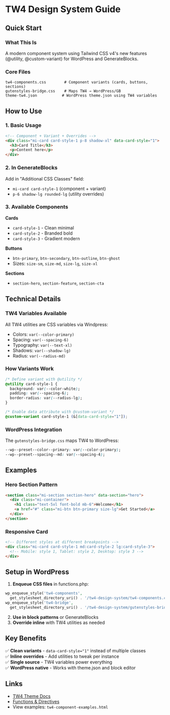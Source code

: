 # TW4 Design System Guide

## Quick Start

### What This Is
A modern component system using Tailwind CSS v4's new features (@utility, @custom-variant) for WordPress and GenerateBlocks.

### Core Files
```
tw4-components.css        # Component variants (cards, buttons, sections)
gutenstyles-bridge.css    # Maps TW4 → WordPress/GB
theme-tw4.json           # WordPress theme.json using TW4 variables
```

## How to Use

### 1. Basic Usage
```html
<!-- Component + Variant + Overrides -->
<div class="mi-card card-style-1 p-8 shadow-xl" data-card-style="1">
  <h3>Card Title</h3>
  <p>Content here</p>
</div>
```

### 2. In GenerateBlocks
Add in "Additional CSS Classes" field:
- `mi-card card-style-1` (component + variant)
- `p-6 shadow-lg rounded-lg` (utility overrides)

### 3. Available Components

**Cards**
- `card-style-1` - Clean minimal
- `card-style-2` - Branded bold  
- `card-style-3` - Gradient modern

**Buttons**
- `btn-primary`, `btn-secondary`, `btn-outline`, `btn-ghost`
- Sizes: `size-sm`, `size-md`, `size-lg`, `size-xl`

**Sections**
- `section-hero`, `section-feature`, `section-cta`

## Technical Details

### TW4 Variables Available
All TW4 utilities are CSS variables via Windpress:
- Colors: `var(--color-primary)`
- Spacing: `var(--spacing-6)`
- Typography: `var(--text-xl)`
- Shadows: `var(--shadow-lg)`
- Radius: `var(--radius-md)`

### How Variants Work
```css
/* Define variant with @utility */
@utility card-style-1 {
  background: var(--color-white);
  padding: var(--spacing-6);
  border-radius: var(--radius-lg);
}

/* Enable data attribute with @custom-variant */
@custom-variant card-style-1 (&[data-card-style="1"]);
```

### WordPress Integration
The `gutenstyles-bridge.css` maps TW4 to WordPress:
```css
--wp--preset--color--primary: var(--color-primary);
--wp--preset--spacing--md: var(--spacing-4);
```

## Examples

### Hero Section Pattern
```html
<section class="mi-section section-hero" data-section="hero">
  <div class="mi-container">
    <h1 class="text-5xl font-bold mb-6">Welcome</h1>
    <a href="#" class="mi-btn btn-primary size-lg">Get Started</a>
  </div>
</section>
```

### Responsive Card
```html
<!-- Different styles at different breakpoints -->
<div class="mi-card card-style-1 md:card-style-2 lg:card-style-3">
  <!-- Mobile: style 1, Tablet: style 2, Desktop: style 3 -->
</div>
```

## Setup in WordPress

1. **Enqueue CSS files** in functions.php:
```php
wp_enqueue_style('tw4-components', 
  get_stylesheet_directory_uri() . '/tw4-design-system/tw4-components.css');
wp_enqueue_style('tw4-bridge', 
  get_stylesheet_directory_uri() . '/tw4-design-system/gutenstyles-bridge.css');
```

2. **Use in block patterns** or GenerateBlocks
3. **Override inline** with TW4 utilities as needed

## Key Benefits

✅ **Clean variants** - `data-card-style="1"` instead of multiple classes  
✅ **Inline overrides** - Add utilities to tweak per instance  
✅ **Single source** - TW4 variables power everything  
✅ **WordPress native** - Works with theme.json and block editor  

## Links
- [TW4 Theme Docs](https://tailwindcss.com/docs/theme)
- [Functions & Directives](https://tailwindcss.com/docs/functions-and-directives)
- View examples: `tw4-component-examples.html`
